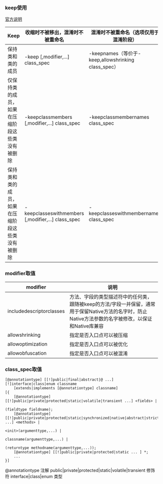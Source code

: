 ### keep使用

[官方说明](http://proguard.sourceforge.net/manual/usage.html#keepoptionmodifiers)

| Keep | 收缩时不被移出，混淆时不被重命名 | 混淆时不被重命名（选项仅用于混淆阶段） |
| ------------- | ------------- | ------------- |
| 保持类和类的成员  | -keep [,modifier,...] class_spec  | 	-keepnames（等价于-keep,allowshrinking class_spec） |
| 仅保持类的成员，如果在压缩阶段这些类没有被删除  | -keepclassmembers [,modifier,...] class_spec  | -keepclassmembernames class_spec  |
| 保持类和类的成员，如果在压缩阶段这些类没有被删除  | -keepclasseswithmembers [,modifier,...] class_spec  | -keepclasseswithmembernames class_spec |

### modifier取值
| modifier	| 说明 |
| ------------- | ------------- |
| includedescriptorclasses |  方法、字段的类型描述符中的任何类，跟随被keep的方法/字段一并保留，通常用于保留Native方法的名字时，防止Native方法参数的名字被修改，以保证和Native库兼容 |
| allowshrinking | 指定是否入口点可以被压缩 |
| allowoptimization | 指定是否入口点可以被优化 |
| allowobfuscation | 指定是否入口点可以被混淆 |

### class_spec取值
```
[@annotationtype] [[!]public|final|abstract|@ ...] [!]interface|class|enum classname
    [extends|implements [@annotationtype] classname]
[{
    [@annotationtype] [[!]public|private|protected|static|volatile|transient ...] <fields> |
                                                                      (fieldtype fieldname);
    [@annotationtype] [[!]public|private|protected|static|synchronized|native|abstract|strictfp ...] <methods> |
                                                                                           <init>(argumenttype,...) |
                                                                                           classname(argumenttype,...) |
                                                                                           (returntype methodname(argumenttype,...));
    [@annotationtype] [[!]public|private|protected|static ... ] *;
    ...
}]
```

@annotationtype 注解
public|private|protected|static|volatile|transient 修饰符
interface|class|enum 类型
